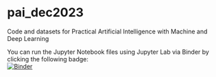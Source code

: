 # pai_dec2023
Code and datasets for Practical Artificial Intelligence with Machine and Deep Learning

You can run the Jupyter Notebook files using Jupyter Lab via Binder by clicking the following badge:  
[![Binder](https://mybinder.org/badge_logo.svg)](https://mybinder.org/v2/gh/wooihaw/pai_dec2023/main)
